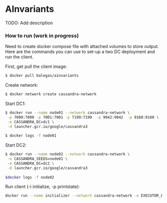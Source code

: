 # AInvariants


TODO: Add description



### How to run (work in progress)

Need to create docker compose file with attached volumes to store output. Here are the commands you can use to set-up a two DC deployment and run the client.

First, get pull the client image:
```sh
$ docker pull balegas/ainvariants
```

Create network:
```sh
$ docker network create cassandra-network
```

Start DC1:
```sh
$ docker run --name node01 --network cassandra-network \
 -p 7000:7000 -p 7001:7001 -p 7199:7199  -p 9042:9042  -p 9160:9160 \
 -e CASSANDRA_DC=dc1 \
 -d launcher.gcr.io/google/cassandra3
 
$ docker logs -f node01

```

Start DC2:
```sh
$ docker run --name node02 --network cassandra-network \
 -e CASSANDRA_SEEDS=node01 \
 -e CASSANDRA_DC=dc2 \
 -d launcher.gcr.io/google/cassandra3
 
$docker logs -f node02
```

Run client (-i initialize, -p printstate):
```sh
docker run --name initializer --network cassandra-network -e EXECUTOR_ENDPOINTS=node01,node02 balegas/ainvariants:latest

